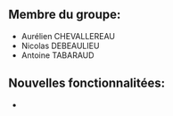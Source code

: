 ## Membre du groupe:
- Aurélien CHEVALLEREAU
- Nicolas DEBEAULIEU
- Antoine TABARAUD

## Nouvelles fonctionnalitées:
- 